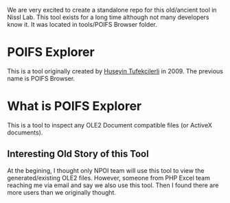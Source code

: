 We are very excited to create a standalone repo for this old/ancient tool in Nissl Lab. This tool exists for a long time although not many developers know it. It was located in tools/POIFS Browser folder. 

# POIFS Explorer

This is a tool originally created by [Huseyin Tufekcilerli](https://github.com/huseyint) in 2009. The previous name is POIFS Browser.

# What is POIFS Explorer

This is a tool to inspect any OLE2 Document compatible files (or ActiveX documents). 

## Interesting Old Story of this Tool
At the begining, I thought only NPOI team will use this tool to view the generated/existing OLE2 files. However, someone from PHP Excel team reaching me via email and say we also use this tool. Then I found there are more users than we originally thought. 

